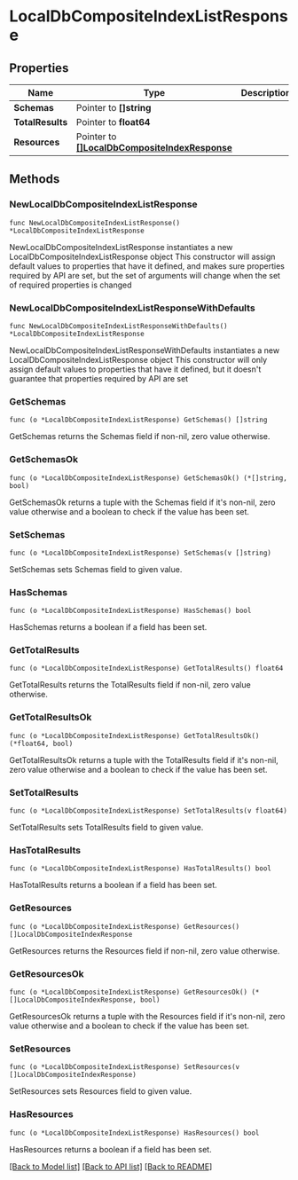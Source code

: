 # LocalDbCompositeIndexListResponse

## Properties

Name | Type | Description | Notes
------------ | ------------- | ------------- | -------------
**Schemas** | Pointer to **[]string** |  | [optional] 
**TotalResults** | Pointer to **float64** |  | [optional] 
**Resources** | Pointer to [**[]LocalDbCompositeIndexResponse**](LocalDbCompositeIndexResponse.md) |  | [optional] 

## Methods

### NewLocalDbCompositeIndexListResponse

`func NewLocalDbCompositeIndexListResponse() *LocalDbCompositeIndexListResponse`

NewLocalDbCompositeIndexListResponse instantiates a new LocalDbCompositeIndexListResponse object
This constructor will assign default values to properties that have it defined,
and makes sure properties required by API are set, but the set of arguments
will change when the set of required properties is changed

### NewLocalDbCompositeIndexListResponseWithDefaults

`func NewLocalDbCompositeIndexListResponseWithDefaults() *LocalDbCompositeIndexListResponse`

NewLocalDbCompositeIndexListResponseWithDefaults instantiates a new LocalDbCompositeIndexListResponse object
This constructor will only assign default values to properties that have it defined,
but it doesn't guarantee that properties required by API are set

### GetSchemas

`func (o *LocalDbCompositeIndexListResponse) GetSchemas() []string`

GetSchemas returns the Schemas field if non-nil, zero value otherwise.

### GetSchemasOk

`func (o *LocalDbCompositeIndexListResponse) GetSchemasOk() (*[]string, bool)`

GetSchemasOk returns a tuple with the Schemas field if it's non-nil, zero value otherwise
and a boolean to check if the value has been set.

### SetSchemas

`func (o *LocalDbCompositeIndexListResponse) SetSchemas(v []string)`

SetSchemas sets Schemas field to given value.

### HasSchemas

`func (o *LocalDbCompositeIndexListResponse) HasSchemas() bool`

HasSchemas returns a boolean if a field has been set.

### GetTotalResults

`func (o *LocalDbCompositeIndexListResponse) GetTotalResults() float64`

GetTotalResults returns the TotalResults field if non-nil, zero value otherwise.

### GetTotalResultsOk

`func (o *LocalDbCompositeIndexListResponse) GetTotalResultsOk() (*float64, bool)`

GetTotalResultsOk returns a tuple with the TotalResults field if it's non-nil, zero value otherwise
and a boolean to check if the value has been set.

### SetTotalResults

`func (o *LocalDbCompositeIndexListResponse) SetTotalResults(v float64)`

SetTotalResults sets TotalResults field to given value.

### HasTotalResults

`func (o *LocalDbCompositeIndexListResponse) HasTotalResults() bool`

HasTotalResults returns a boolean if a field has been set.

### GetResources

`func (o *LocalDbCompositeIndexListResponse) GetResources() []LocalDbCompositeIndexResponse`

GetResources returns the Resources field if non-nil, zero value otherwise.

### GetResourcesOk

`func (o *LocalDbCompositeIndexListResponse) GetResourcesOk() (*[]LocalDbCompositeIndexResponse, bool)`

GetResourcesOk returns a tuple with the Resources field if it's non-nil, zero value otherwise
and a boolean to check if the value has been set.

### SetResources

`func (o *LocalDbCompositeIndexListResponse) SetResources(v []LocalDbCompositeIndexResponse)`

SetResources sets Resources field to given value.

### HasResources

`func (o *LocalDbCompositeIndexListResponse) HasResources() bool`

HasResources returns a boolean if a field has been set.


[[Back to Model list]](../README.md#documentation-for-models) [[Back to API list]](../README.md#documentation-for-api-endpoints) [[Back to README]](../README.md)


